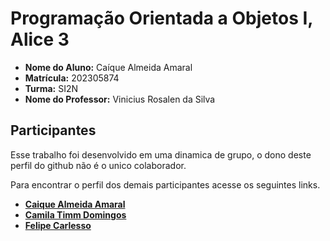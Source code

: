 #  Programação Orientada a Objetos I, Alice 3

* **Nome do Aluno:** Caíque Almeida Amaral
* **Matrícula:** 202305874
* **Turma:** SI2N
* **Nome do Professor:** Vinicius Rosalen da Silva

## Participantes
Esse trabalho foi desenvolvido em uma dinamica de grupo, o dono deste perfil do github não é o unico colaborador.

Para encontrar o perfil dos demais participantes acesse os seguintes links.

* **[Caique Almeida Amaral](https://github.com/caiquealmr)**
* **[Camila Timm Domingos](https://github.com/CamisTD04)**
* **[Felipe Carlesso](https://github.com/FelipeCarlesso)**
